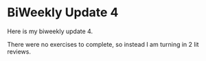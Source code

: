 # BiWeekly Update 4

Here is my biweekly update 4.

There were no exercises to complete, so instead I am turning in 2 lit reviews. 
